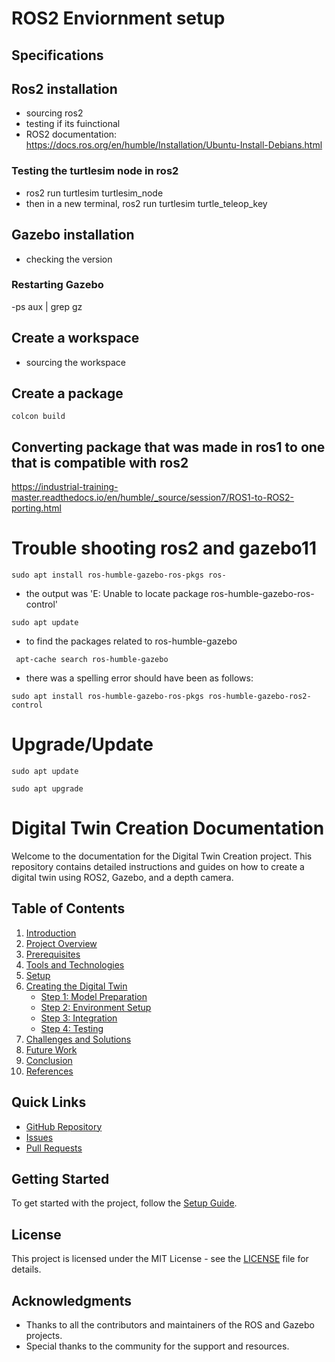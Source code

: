 # ROS2 Enviornment setup 

## Specifications
## Ros2 installation 
- sourcing ros2
- testing if its fuinctional
- ROS2 documentation: https://docs.ros.org/en/humble/Installation/Ubuntu-Install-Debians.html
### Testing the turtlesim node in ros2
-  ros2 run turtlesim turtlesim_node
- then in a new terminal, ros2 run turtlesim turtle_teleop_key 
## Gazebo installation 
- checking the version
### Restarting Gazebo
-ps aux | grep gz

## Create a workspace 
- sourcing the workspace 
## Create a package 

```
colcon build
```

## Converting package that was made in ros1 to one that is compatible with ros2
https://industrial-training-master.readthedocs.io/en/humble/_source/session7/ROS1-to-ROS2-porting.html

# Trouble shooting ros2 and gazebo11
```
sudo apt install ros-humble-gazebo-ros-pkgs ros-
```
- the output was 'E: Unable to locate package ros-humble-gazebo-ros-control'
```
sudo apt update
```
- to find the packages related to ros-humble-gazebo
```
 apt-cache search ros-humble-gazebo
```
- there was a spelling error should have been as follows: 
```
sudo apt install ros-humble-gazebo-ros-pkgs ros-humble-gazebo-ros2-control
```
# Upgrade/Update
```
sudo apt update
```
```
sudo apt upgrade
```
# Digital Twin Creation Documentation

Welcome to the documentation for the Digital Twin Creation project. This repository contains detailed instructions and guides on how to create a digital twin using ROS2, Gazebo, and a depth camera.

## Table of Contents
1. [Introduction](docs/introduction.md)
2. [Project Overview](docs/project_overview.md)
3. [Prerequisites](docs/prerequisites.md)
4. [Tools and Technologies](docs/tools_and_technologies.md)
5. [Setup](docs/setup.md)
6. [Creating the Digital Twin](docs/creating_the_digital_twin.md)
    - [Step 1: Model Preparation](docs/step_1_model_preparation.md)
    - [Step 2: Environment Setup](docs/step_2_environment_setup.md)
    - [Step 3: Integration](docs/step_3_integration.md)
    - [Step 4: Testing](docs/step_4_testing.md)
7. [Challenges and Solutions](docs/challenges_and_solutions.md)
8. [Future Work](docs/future_work.md)
9. [Conclusion](docs/conclusion.md)
10. [References](docs/references.md)

## Quick Links
- [GitHub Repository](https://github.com/yourusername/yourrepository)
- [Issues](https://github.com/yourusername/yourrepository/issues)
- [Pull Requests](https://github.com/yourusername/yourrepository/pulls)

## Getting Started
To get started with the project, follow the [Setup Guide](docs/setup.md).

## License
This project is licensed under the MIT License - see the [LICENSE](LICENSE) file for details.

## Acknowledgments
- Thanks to all the contributors and maintainers of the ROS and Gazebo projects.
- Special thanks to the community for the support and resources.

